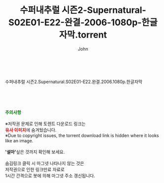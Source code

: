﻿---
layout: post
title:  "수퍼내추럴 시즌2-Supernatural-S02E01-E22-완결-2006-1080p-한글자막.torrent"
author: John
categories: [ 드라마 ]
tags: [  ]
image:  
description: "수퍼내추럴 시즌2-Supernatural-S02E01-E22-완결-2006-1080p-한글자막 torrent 정보 공유"
toc: true
toc_sticky: true
---

<br>
<div class="view-img">
<img alt="" class="img-tag" content="http://torrentmobile60.com/data/file/drama/2041236353_MtduCPkY_4132ba191d4ac2d8cb095b2ea55f4502a27eb946.jpg" itemprop="image" src="http://torrentmobile60.com/data/file/drama/2041236353_MtduCPkY_4132ba191d4ac2d8cb095b2ea55f4502a27eb946.jpg"/></div><div class="view-content" itemprop="description">
<p>수퍼내추럴 시즌2.Supernatural.S02E01-E22.완결.2006.1080p.한글자막<br/></p> </div>
    
<br><br><br>
<p data-ke-size="size16"><b><span style="color: green;">주의사항</span></b><br /><br />※저작권 문제로 인해 토렌트 다운로드 링크는<br /><b><span style="color: red;">유사 이미지</span></b>에 숨겨뒀습니다.<br />※Due to copyright issues, the torrent download link is hidden where it looks like an image.<br /><br /><b>'설마'</b>싶은 것까지 확인해 보세요.<br /><br />숨김링크 클릭 시 마그넷 나타나지 않는 것은<br />저작권으로 인한 링크만료 자료로<br />1시간 간격으로 봇에 의해 마그넷 주소 갱신됩니다.</p>

